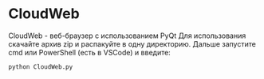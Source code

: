 # CloudWeb
CloudWeb - веб-браузер с использованием PyQt
Для использования скачайте архив zip и распакуйте в одну директорию.
Дальше запустите cmd или PowerShell (есть в VSCode) и введите:

````
python CloudWeb.py
````

  
